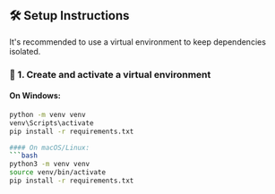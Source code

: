 ## 🛠 Setup Instructions

It's recommended to use a virtual environment to keep dependencies isolated.

### 🔧 1. Create and activate a virtual environment

#### On Windows:
```bash
python -m venv venv
venv\Scripts\activate
pip install -r requirements.txt

#### On macOS/Linux:
```bash
python3 -m venv venv
source venv/bin/activate
pip install -r requirements.txt
